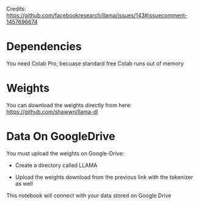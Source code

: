 Credits: https://github.com/facebookresearch/llama/issues/143#issuecomment-1457696674

# Dependencies

You need Colab Pro, becuase standard free Colab runs out of memory

# Weights

You can download the weights directly from here: https://github.com/shawwn/llama-dl

# Data On GoogleDrive

You must upload the weights on Google-Drive:

- Create a directory called LLAMA

- Upload the weights download from the previous link with the tokenizer as well

This notebook will connect with your data stored on Google Drive
